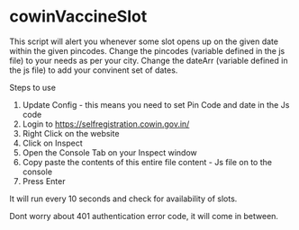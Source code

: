 # cowinVaccineSlot

This script will alert you whenever some slot opens up on the given date within the given pincodes.
Change the pincodes (variable defined in the js file) to your needs as per your city.
Change the dateArr (variable defined in the js file) to add your convinent set of dates.

Steps to use
1. Update Config - this means you need to set Pin Code and date in the Js code
2. Login to https://selfregistration.cowin.gov.in/
3. Right Click on the website
4. Click on Inspect
5. Open the Console Tab on your Inspect window
6. Copy paste the contents of this entire file content - Js file on to the console
7. Press Enter

It will run every 10 seconds and check for availability of slots.

Dont worry about 401 authentication error code, it will come in between.
